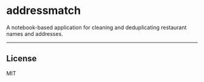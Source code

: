 # addressmatch

A notebook-based application for cleaning and deduplicating restaurant names and addresses.

---

## License

MIT

